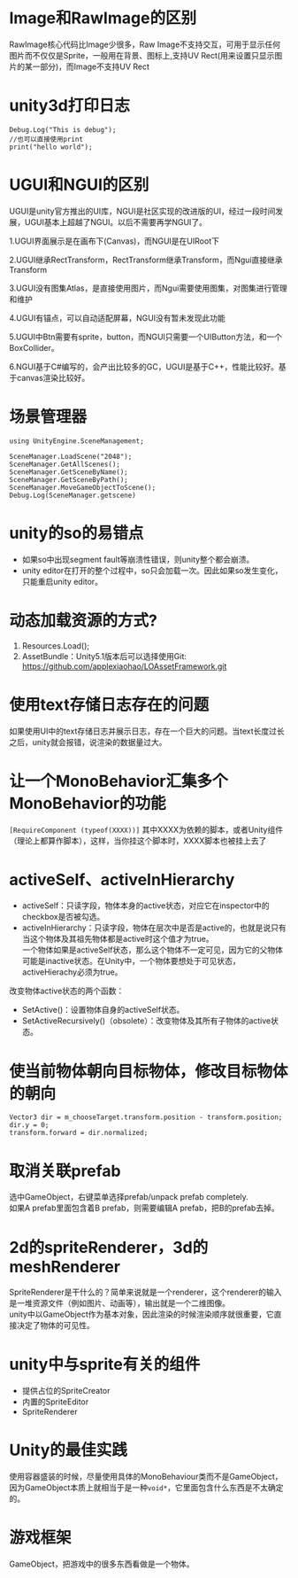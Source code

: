 # Image和RawImage的区别
RawImage核心代码比Image少很多，Raw Image不支持交互，可用于显示任何图片而不仅仅是Sprite，一般用在背景、图标上,支持UV Rect(用来设置只显示图片的某一部分)，而Image不支持UV Rect
# unity3d打印日志
```
Debug.Log("This is debug");
//也可以直接使用print
print("hello world");
```
# UGUI和NGUI的区别
UGUI是unity官方推出的UI库，NGUI是社区实现的改进版的UI，经过一段时间发展，UGUI基本上超越了NGUI。以后不需要再学NGUI了。

1.UGUI界面展示是在画布下(Canvas)，而NGUI是在UIRoot下

2.UGUI继承RectTransform，RectTransform继承Transform，而Ngui直接继承Transform

3.UGUI没有图集Atlas，是直接使用图片，而Ngui需要使用图集，对图集进行管理和维护

4.UGUI有锚点，可以自动适配屏幕，NGUI没有暂未发现此功能

5.UGUI中Btn需要有sprite，button，而NGUI只需要一个UIButton方法，和一个BoxCollider。

6.NGUI基于C#编写的，会产出比较多的GC，UGUI是基于C++，性能比较好。基于canvas渲染比较好。


# 场景管理器
```
using UnityEngine.SceneManagement;

SceneManager.LoadScene("2048");
SceneManager.GetAllScenes();
SceneManager.GetSceneByName();
SceneManager.GetSceneByPath();
SceneManager.MoveGameObjectToScene();
Debug.Log(SceneManager.getscene)
```


# unity的so的易错点
- 如果so中出现segment fault等崩溃性错误，则unity整个都会崩溃。
- unity editor在打开的整个过程中，so只会加载一次。因此如果so发生变化，只能重启unity editor。


# 动态加载资源的方式?
1. Resources.Load();
2. AssetBundle：Unity5.1版本后可以选择使用Git: https://github.com/applexiaohao/LOAssetFramework.git

# 使用text存储日志存在的问题
如果使用UI中的text存储日志并展示日志，存在一个巨大的问题。当text长度过长之后，unity就会报错，说渲染的数据量过大。 


# 让一个MonoBehavior汇集多个MonoBehavior的功能
`[RequireComponent (typeof(XXXX))]`
其中XXXX为依赖的脚本，或者Unity组件（理论上都算作脚本），这样，当你挂这个脚本时，XXXX脚本也被挂上去了

# activeSelf、activeInHierarchy
* activeSelf：只读字段，物体本身的active状态，对应它在inspector中的checkbox是否被勾选。  
* activeInHierarchy：只读字段，物体在层次中是否是active的，也就是说只有当这个物体及其祖先物体都是active时这个值才为true。  
一个物体如果是activeSelf状态，那么这个物体不一定可见，因为它的父物体可能是inactive状态。在Unity中，一个物体要想处于可见状态，activeHierachy必须为true。

改变物体active状态的两个函数：
* SetActive()：设置物体自身的activeSelf状态。  
* SetActiveRecursively()（obsolete）：改变物体及其所有子物体的active状态。

# 使当前物体朝向目标物体，修改目标物体的朝向
```
Vector3 dir = m_chooseTarget.transform.position - transform.position;
dir.y = 0;
transform.forward = dir.normalized;
```

# 取消关联prefab
选中GameObject，右键菜单选择prefab/unpack prefab completely.  
如果A prefab里面包含着B prefab，则需要编辑A prefab，把B的prefab去掉。  

# 2d的spriteRenderer，3d的meshRenderer
SpriteRenderer是干什么的？简单来说就是一个renderer，这个renderer的输入是一堆资源文件（例如图片、动画等），输出就是一个二维图像。  
unity中以GameObject作为基本对象，因此渲染的时候渲染顺序就很重要，它直接决定了物体的可见性。  

# unity中与sprite有关的组件
* 提供占位的SpriteCreator
* 内置的SpriteEditor
* SpriteRenderer



# Unity的最佳实践
使用容器盛装的时候，尽量使用具体的MonoBehaviour类而不是GameObject，因为GameObject本质上就相当于是一种`void*`，它里面包含什么东西是不太确定的。

# 游戏框架
GameObject，把游戏中的很多东西看做是一个物体。
